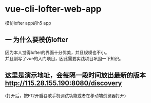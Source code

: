 # vue-cli-lofter-web-app
模仿lofter app的h5 app
## 一 为什么要模仿lofter  
因为本人觉得lofter的界面十分优美，并且规模也不小。  
并且刚写了vue的入门项目，因此需要实践项目巩固一下知识。
## 这里是演示地址，会每隔一段时间放出最新的版本 http://115.28.155.190:8080/discovery  
(打开后，按F12开启谷歌手机调试功能或者在移动端浏览器打开)
